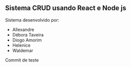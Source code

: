 ## Sistema CRUD usando React e Node js

Sistema desenvolvido por:
- Allexandre
- Débora Taveira
- Diogo Amorim
- Helenice
- Waldemar

Commit de teste